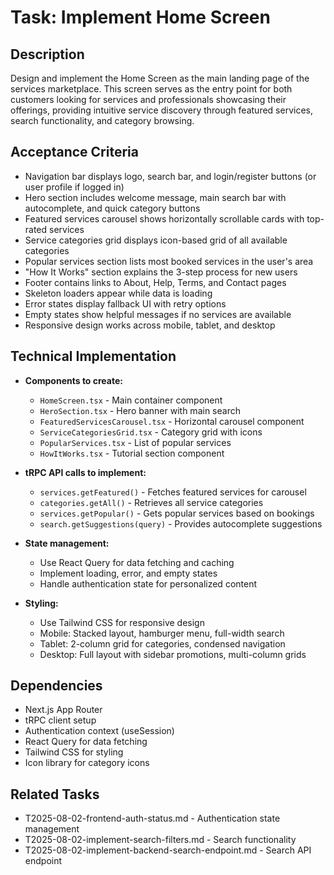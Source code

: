 # Task: Implement Home Screen

## Description
Design and implement the Home Screen as the main landing page of the services marketplace. This screen serves as the entry point for both customers looking for services and professionals showcasing their offerings, providing intuitive service discovery through featured services, search functionality, and category browsing.

## Acceptance Criteria
* Navigation bar displays logo, search bar, and login/register buttons (or user profile if logged in)
* Hero section includes welcome message, main search bar with autocomplete, and quick category buttons
* Featured services carousel shows horizontally scrollable cards with top-rated services
* Service categories grid displays icon-based grid of all available categories
* Popular services section lists most booked services in the user's area
* "How It Works" section explains the 3-step process for new users
* Footer contains links to About, Help, Terms, and Contact pages
* Skeleton loaders appear while data is loading
* Error states display fallback UI with retry options
* Empty states show helpful messages if no services are available
* Responsive design works across mobile, tablet, and desktop

## Technical Implementation
* **Components to create:**
  - `HomeScreen.tsx` - Main container component
  - `HeroSection.tsx` - Hero banner with main search
  - `FeaturedServicesCarousel.tsx` - Horizontal carousel component
  - `ServiceCategoriesGrid.tsx` - Category grid with icons
  - `PopularServices.tsx` - List of popular services
  - `HowItWorks.tsx` - Tutorial section component

* **tRPC API calls to implement:**
  - `services.getFeatured()` - Fetches featured services for carousel
  - `categories.getAll()` - Retrieves all service categories
  - `services.getPopular()` - Gets popular services based on bookings
  - `search.getSuggestions(query)` - Provides autocomplete suggestions

* **State management:**
  - Use React Query for data fetching and caching
  - Implement loading, error, and empty states
  - Handle authentication state for personalized content

* **Styling:**
  - Use Tailwind CSS for responsive design
  - Mobile: Stacked layout, hamburger menu, full-width search
  - Tablet: 2-column grid for categories, condensed navigation
  - Desktop: Full layout with sidebar promotions, multi-column grids

## Dependencies
* Next.js App Router
* tRPC client setup
* Authentication context (useSession)
* React Query for data fetching
* Tailwind CSS for styling
* Icon library for category icons

## Related Tasks
* T2025-08-02-frontend-auth-status.md - Authentication state management
* T2025-08-02-implement-search-filters.md - Search functionality
* T2025-08-02-implement-backend-search-endpoint.md - Search API endpoint
